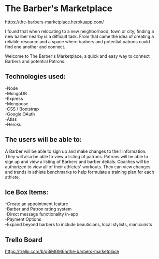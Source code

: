 # The Barber's Marketplace
https://the-barbers-marketplace.herokuapp.com/

I found that when relocating to a new neighborhood, town or city, finding a new barber nearby is a difficult task. From that came the idea of creating a reliable resource and a space where barbers and potential patrons could find one another and connect.

Welcome to The Barber's Marketplace, a quick and easy way to connect Barbers and potential Patrons.

## Technologies used:

-Node <br>
-MongoDB <br>
-Express <br>
-Mongoose <br>
-CSS / Bootstrap <br>
-Google OAuth <br>
-Atlas <br>
-Heroku <br>


## The users will be able to:

A Barber will be able to sign up and make changes to their information. They will also be able to view a listing of patrons. Patrons will be able to sign up and view a listing of Barbers and barber detials.
Coaches will be authorized to view all of their athletes' workouts. They can view changes and trends in athlete benchmarks to help formulate a training plan for each athlete. 


## Ice Box Items:
-Create an appointment feature <br>
-Barber and Patron rating system <br>
-Direct message functionality in-app <br>
-Payment Options <br>
-Expand beyond barbers to include beauticians, local stylists, manicurists

## Trello Board
https://trello.com/b/g3iMGM6a/the-barbers-marketplace
